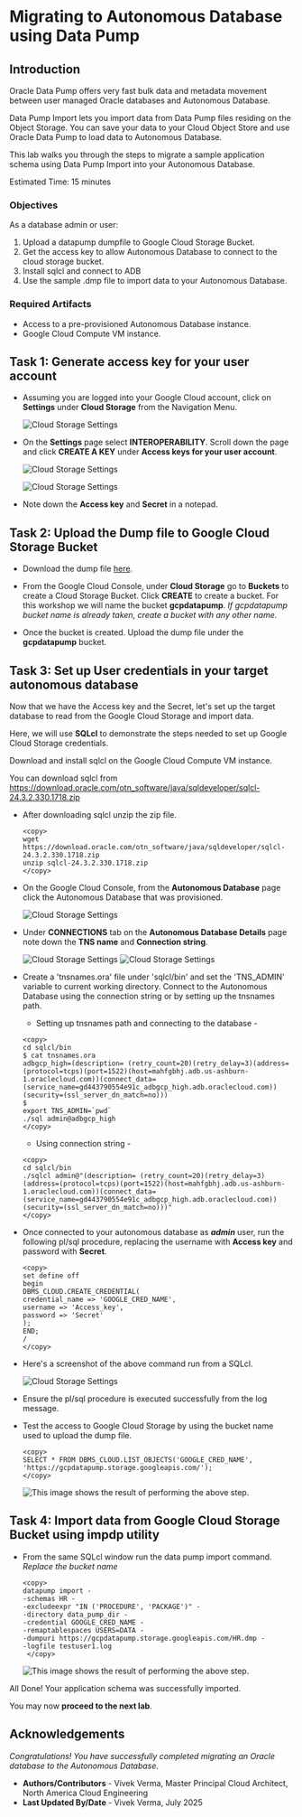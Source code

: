 # Migrating to Autonomous Database using Data Pump

## Introduction

Oracle Data Pump offers very fast bulk data and metadata movement between user managed Oracle databases and Autonomous Database.

Data Pump Import lets you import data from Data Pump files residing on the Object Storage. You can save your data to your Cloud Object Store and use Oracle Data Pump to load data to Autonomous Database.

This lab walks you through the steps to migrate a sample application schema using Data Pump Import into your Autonomous Database.

Estimated Time: 15 minutes

### Objectives

As a database admin or user:

1. Upload a datapump dumpfile to Google Cloud Storage Bucket.
2. Get the access key to allow Autonomous Database to connect to the cloud storage bucket.
3. Install sqlcl and connect to ADB
4. Use the sample .dmp file to import data to your Autonomous Database.

### Required Artifacts

- Access to a pre-provisioned Autonomous Database instance.
- Google Cloud Compute VM instance.

## Task 1: Generate access key for your user account

- Assuming you are logged into your Google Cloud account, click on **Settings** under **Cloud Storage** from the Navigation Menu.

    ![Cloud Storage Settings](./images/cloud-storage-settings.png " ") 

- On the **Settings** page select **INTEROPERABILITY**. Scroll down the page and click **CREATE A KEY** under **Access keys for your user account**.

    ![Cloud Storage Settings](./images/storage-create-key1.png " ") 

    ![Cloud Storage Settings](./images/storage-create-key.png " ") 

- Note down the **Access key** and **Secret** in a notepad.

## Task 2: Upload the Dump file to Google Cloud Storage Bucket

- Download the dump file [here](https://storage.cloud.google.com/vvgcpdblab/HR.dmp).

- From the Google Cloud Console, under **Cloud Storage** go to **Buckets** to create a Cloud Storage Bucket. Click **CREATE** to create a bucket. For this workshop we will name the bucket **gcpdatapump**. *If gcpdatapump bucket name is already taken, create a bucket with any other name.*

- Once the bucket is created. Upload the dump file under the **gcpdatapump** bucket.

## Task 3: Set up User credentials in your target autonomous database

Now that we have the Access key and the Secret, let's set up the target database to read from the Google Cloud Storage and import data.

Here, we will use **SQLcl** to demonstrate the steps needed to set up Google Cloud Storage credentials.

Download and install sqlcl on the Google Cloud Compute VM instance.

You can download sqlcl from https://download.oracle.com/otn_software/java/sqldeveloper/sqlcl-24.3.2.330.1718.zip

- After downloading sqlcl unzip the zip file.

    ```
    <copy>
    wget https://download.oracle.com/otn_software/java/sqldeveloper/sqlcl-24.3.2.330.1718.zip
    unzip sqlcl-24.3.2.330.1718.zip
    </copy>
    ```

- On the Google Cloud Console, from the **Autonomous Database** page click the Autonomous Database that was provisioned.

    ![Cloud Storage Settings](./images/adb-page.png " ")

- Under **CONNECTIONS** tab on the **Autonomous Database Details** page note down the **TNS name** and **Connection string**.

    ![Cloud Storage Settings](./images/connections-tab.png " ")
    ![Cloud Storage Settings](./images/connection-strings.png " ")    

- Create a 'tnsnames.ora' file under 'sqlcl/bin' and set the 'TNS_ADMIN' variable to current working directory. Connect to the Autonomous Database using the connection string or by setting up the tnsnames path.

    * Setting up tnsnames path and connecting to the database -

    ```
    <copy>
    cd sqlcl/bin
    $ cat tnsnames.ora 
    adbgcp_high=(description= (retry_count=20)(retry_delay=3)(address=(protocol=tcps)(port=1522)(host=mahfgbhj.adb.us-ashburn-1.oraclecloud.com))(connect_data=(service_name=gd443790554e91c_adbgcp_high.adb.oraclecloud.com))(security=(ssl_server_dn_match=no)))
    $ 
    export TNS_ADMIN=`pwd`
    ./sql admin@adbgcp_high
    </copy>
    ```
    * Using connection string -

    ```
    <copy>
    cd sqlcl/bin 
    ./sqlcl admin@"(description= (retry_count=20)(retry_delay=3)(address=(protocol=tcps)(port=1522)(host=mahfgbhj.adb.us-ashburn-1.oraclecloud.com))(connect_data=(service_name=gd443790554e91c_adbgcp_high.adb.oraclecloud.com))(security=(ssl_server_dn_match=no)))"
    </copy>
    ```

- Once connected to your autonomous database as ***admin*** user, run the following pl/sql procedure, replacing the username with **Access key** and password with **Secret**.

    ```
    <copy>
    set define off
    begin
    DBMS_CLOUD.CREATE_CREDENTIAL(
    credential_name => 'GOOGLE_CRED_NAME',
    username => 'Access_key',
    password => 'Secret'
    );
    END;
    /
    </copy>
    ```

- Here's a screenshot of the above command run from a SQLcl.

    ![Cloud Storage Settings](./images/create-cloud-cred.png " ") 

- Ensure the pl/sql procedure is executed successfully from the log message.

- Test the access to Google Cloud Storage by using the bucket name used to upload the dump file.

    ```
    <copy>
    SELECT * FROM DBMS_CLOUD.LIST_OBJECTS('GOOGLE_CRED_NAME', 'https://gcpdatapump.storage.googleapis.com/');
    </copy>
    ```

    ![This image shows the result of performing the above step.](./images/query-gcpdatapump.png " ")

## Task 4: Import data from Google Cloud Storage Bucket using impdp utility

- From the same SQLcl window run the data pump import command. *Replace the bucket name*

    ```
    <copy>
    datapump import -
    -schemas HR -
    -excludeexpr "IN ('PROCEDURE', 'PACKAGE')" -
    -directory data_pump_dir -
    -credential GOOGLE_CRED_NAME -
    -remaptablespaces USERS=DATA -
    -dumpuri https://gcpdatapump.storage.googleapis.com/HR.dmp -
    -logfile testuser1.log
     </copy>
    ```
    
    ![This image shows the result of performing the above step.](./images/import.png " ")

All Done! Your application schema was successfully imported.

You may now **proceed to the next lab**.

## Acknowledgements

*Congratulations! You have successfully completed migrating an Oracle database to the Autonomous Database.*

- **Authors/Contributors** - Vivek Verma, Master Principal Cloud Architect, North America Cloud Engineering
- **Last Updated By/Date** - Vivek Verma, July 2025
